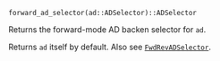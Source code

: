 ```
forward_ad_selector(ad::ADSelector)::ADSelector
```

Returns the forward-mode AD backen selector for `ad`.

Returns `ad` itself by default. Also see [`FwdRevADSelector`](@ref).
